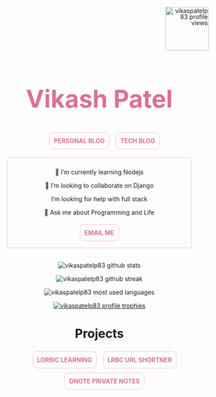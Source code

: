 <!-- <link rel="stylesheet" href="./style.css"> -->

  <!-- PROFILE VIEWS -->
<p align="right" style="line-height:1em"> 
<img  style="width:100px" src="https://komarev.com/ghpvc/?username=vikaspatelp83&label=Profile%20views&color=d87093&style=flat" alt="vikaspatelp83 profile views" /> </p>

<!-- NAME -->
<h1 id="name" align="center" style="font-weight:bolder;color: palevioletred; font-size:4em">Vikash Patel</h1>

<!-- BLOG LINK -->
<ul class="menu" align="center">
  <li class="menu-item" style="display: inline-block;margin: 5px;padding: 10px;border: 1px solid pink;border-radius: 10px;
">
    <a style="text-decoration:none;color:palevioletred;font-weight:bolder;text-transform:uppercase;" href="https://vikaspatelp83.github.io">Personal Blog</a>
  </li> 
  <li class="menu-item" style="display: inline-block;margin: 5px;padding: 10px;border: 1px solid pink;border-radius: 10px;
">
    <a style="text-decoration:none;color:palevioletred;font-weight:bolder;text-transform:uppercase;" href="https://villageprogrammer.blogspot.com">Tech Blog</a>
  </li>
</ul>

<!-- DETAILS -->
<ul class="details" align="center" style="display: block;
  width: 80%;
  margin: auto;
  border: 1px solid pink;
  border-radius: 5px;
  padding: 10px;">
  <li style="list-style: none;">
    <p> 🌱 I’m currently learning Nodejs </p>
  </li>
  <li style="list-style: none;">
    <p> 👯 I’m looking to collaborate on Django </p>
  </li>  
  <li style="list-style: none;">
    <p> I’m looking for help with full stack </p>
  </li>
  <li style="list-style: none;">
    <p> 💬 Ask me about Programming and Life </p>
  </li>
  <div class="menu" align="center">
    <div class="menu-item" style="display: inline-block;margin: 5px;padding: 10px;border: 1px solid pink;border-radius: 10px;
">
      <a style="text-decoration:none;color:palevioletred;font-weight:bolder;text-transform:uppercase;" href="mailto:vikaspatelp83@gmail.com" alt="vikaspatelp83@gmail.com">Email Me</a>
    </div> 
  </div>
</ul>
<br>
<!-- GITHUB STATS -->
<p align="center"> <img src="https://github-readme-stats.vercel.app/api?username=vikaspatelp83&theme=dracula&show_icons=true&count_private=true" alt="vikaspatelp83 github stats" /> </p>

<!-- GITHUB STREAK -->
<p align="center"><img src="https://github-readme-streak-stats.herokuapp.com/?user=vikaspatelp83&theme=dracula" alt="vikaspatelp83 github streak" /></p>

<!-- MOST USED LANGUAGES -->
<p align="center"><img  src="https://github-readme-stats.vercel.app/api/top-langs?username=vikaspatelp83&show_icons=true&locale=en&layout=compact&theme=dracula" alt="vikaspatelp83 most used languages" /></p>

<!-- TROPHIES -->
<p align="center"> <a href="https://github.com/ryo-ma/github-profile-trophy"><img style="" src="https://github-profile-trophy.vercel.app/?username=vikaspatelp83&theme=dracula" alt="vikaspatelp83 profile trophies" /></a> </p>

<h1 align="center"> Projects</h1>

<ul class="menu" align="center"> 
  <li class="menu-item" style="display: inline-block;margin: 5px;padding: 10px;border: 1px solid pink;border-radius: 10px;
">
    <a style="text-decoration:none;color:palevioletred;font-weight:bolder;text-transform:uppercase;" href="https://lorbic1.herokuapp.com">Lorbic learning</a>
  </li>
  <li class="menu-item" style="display: inline-block;margin: 5px;padding: 10px;border: 1px solid pink;border-radius: 10px;
">
    <a style="text-decoration:none;color:palevioletred;font-weight:bolder;text-transform:uppercase;" href="https://lrbc.herokuapp.com">LRBC Url Shortner</a>
  </li>
  <li class="menu-item" style="display: inline-block;margin: 5px;padding: 10px;border: 1px solid pink;border-radius: 10px;
">
    <a style="text-decoration:none;color:palevioletred;font-weight:bolder;text-transform:uppercase;" href="https://dnoteapp.herokuapp.com">DNote Private Notes</a>
  </li>
</ul>
